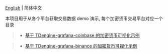 [English](README.md) | 简体中文

本项目用于从各个平台获取交易数据 demo 演示, 每个加密货币交易平台对应一个目录

> * [基于 TDengine-grafana-coinbase 的加密货币可视化示例](docs/zh-cn/coinbase_zh.md)

> * [基于 TDengine-grafana-binance 的加密货币可视化示例](docs/zh-cn/binance_zh.md)
